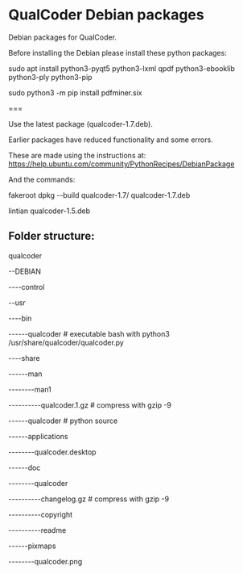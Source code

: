 # QualCoder Debian packages
Debian packages for QualCoder.

Before installing the Debian please install these python packages:

sudo apt install python3-pyqt5 python3-lxml qpdf python3-ebooklib  python3-ply python3-pip

sudo python3 -m pip install pdfminer.six

===

Use the latest package (qualcoder-1.7.deb). 

Earlier packages have reduced functionality and some errors.

These are made using the instructions at: https://help.ubuntu.com/community/PythonRecipes/DebianPackage

And the commands:

fakeroot dpkg --build qualcoder-1.7/ qualcoder-1.7.deb

lintian qualcoder-1.5.deb

## Folder structure:

qualcoder

--DEBIAN

----control

--usr

----bin

------qualcoder   # executable bash with python3 /usr/share/qualcoder/qualcoder.py

----share

------man

--------man1

----------qualcoder.1.gz  # compress with gzip -9

------qualcoder     # python source

------applications

--------qualcoder.desktop

------doc

--------qualcoder

----------changelog.gz   # compress with gzip -9

----------copyright

----------readme

------pixmaps

--------qualcoder.png

